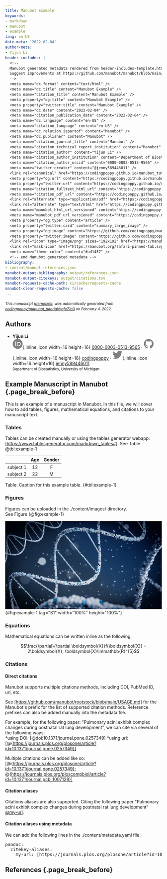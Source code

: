```yaml
---
title: Manubot Example
keywords:
- markdown
- manubot
- example
lang: en-US
date-meta: '2022-02-04'
author-meta:
- Yijun Li
header-includes: |-
  <!--
  Manubot generated metadata rendered from header-includes-template.html.
  Suggest improvements at https://github.com/manubot/manubot/blob/main/manubot/process/header-includes-template.html
  -->
  <meta name="dc.format" content="text/html" />
  <meta name="dc.title" content="Manubot Example" />
  <meta name="citation_title" content="Manubot Example" />
  <meta property="og:title" content="Manubot Example" />
  <meta property="twitter:title" content="Manubot Example" />
  <meta name="dc.date" content="2022-02-04" />
  <meta name="citation_publication_date" content="2022-02-04" />
  <meta name="dc.language" content="en-US" />
  <meta name="citation_language" content="en-US" />
  <meta name="dc.relation.ispartof" content="Manubot" />
  <meta name="dc.publisher" content="Manubot" />
  <meta name="citation_journal_title" content="Manubot" />
  <meta name="citation_technical_report_institution" content="Manubot" />
  <meta name="citation_author" content="Yijun Li" />
  <meta name="citation_author_institution" content="Department of Biostatistics, University of Michigan" />
  <meta name="citation_author_orcid" content="0000-0003-0513-9565" />
  <meta name="twitter:creator" content="@jenny589446011" />
  <link rel="canonical" href="https://codingpoppy.github.io/manubot_tutorial/" />
  <meta property="og:url" content="https://codingpoppy.github.io/manubot_tutorial/" />
  <meta property="twitter:url" content="https://codingpoppy.github.io/manubot_tutorial/" />
  <meta name="citation_fulltext_html_url" content="https://codingpoppy.github.io/manubot_tutorial/" />
  <meta name="citation_pdf_url" content="https://codingpoppy.github.io/manubot_tutorial/manuscript.pdf" />
  <link rel="alternate" type="application/pdf" href="https://codingpoppy.github.io/manubot_tutorial/manuscript.pdf" />
  <link rel="alternate" type="text/html" href="https://codingpoppy.github.io/manubot_tutorial/v/afe71b3828aa6e5b0fed5267ccad0f04858620c2/" />
  <meta name="manubot_html_url_versioned" content="https://codingpoppy.github.io/manubot_tutorial/v/afe71b3828aa6e5b0fed5267ccad0f04858620c2/" />
  <meta name="manubot_pdf_url_versioned" content="https://codingpoppy.github.io/manubot_tutorial/v/afe71b3828aa6e5b0fed5267ccad0f04858620c2/manuscript.pdf" />
  <meta property="og:type" content="article" />
  <meta property="twitter:card" content="summary_large_image" />
  <meta property="og:image" content="https://github.com/codingpoppy/manubot_tutorial/raw/afe71b3828aa6e5b0fed5267ccad0f04858620c2/thumbnail.png" />
  <meta property="twitter:image" content="https://github.com/codingpoppy/manubot_tutorial/raw/afe71b3828aa6e5b0fed5267ccad0f04858620c2/thumbnail.png" />
  <link rel="icon" type="image/png" sizes="192x192" href="https://manubot.org/favicon-192x192.png" />
  <link rel="mask-icon" href="https://manubot.org/safari-pinned-tab.svg" color="#ad1457" />
  <meta name="theme-color" content="#ad1457" />
  <!-- end Manubot generated metadata -->
bibliography:
- content/manual-references.json
manubot-output-bibliography: output/references.json
manubot-output-citekeys: output/citations.tsv
manubot-requests-cache-path: ci/cache/requests-cache
manubot-clear-requests-cache: false
...
```







<small><em>
This manuscript
([permalink](https://codingpoppy.github.io/manubot_tutorial/v/afe71b3828aa6e5b0fed5267ccad0f04858620c2/))
was automatically generated
from [codingpoppy/manubot_tutorial@afe71b3](https://github.com/codingpoppy/manubot_tutorial/tree/afe71b3828aa6e5b0fed5267ccad0f04858620c2)
on February 4, 2022.
</em></small>

## Authors



+ **Yijun Li**<br>
    ![ORCID icon](images/orcid.svg){.inline_icon width=16 height=16}
    [0000-0003-0513-9565](https://orcid.org/0000-0003-0513-9565)
    · ![GitHub icon](images/github.svg){.inline_icon width=16 height=16}
    [codingpoppy](https://github.com/codingpoppy)
    · ![Twitter icon](images/twitter.svg){.inline_icon width=16 height=16}
    [jenny589446011](https://twitter.com/jenny589446011)<br>
  <small>
     Department of Biostatistics, University of Michigan
  </small>



## Example Manuscript in Manubot {.page_break_before}
This is an example of a manuscript in Manubot. In this file, we will cover how to add tables, figures, mathematical equations, and citations to your manuscript text.

### Tables
Tables can be created manually or using the tables generator webapp: [https://www.tablesgenerator.com/markdown_tables#].
See Table @tbl:example-1

|           | Age | Gender |
|:---------:|:---:|:------:|
| subject 1 |  12 |    F   |
| subject 2 |  22 |    M   |

Table: Caption for this example table. {#tbl:example-1}

### Figures
Figures can be uploaded in the ./content/images/ directory. \
See Figure {@fig:example-1}

![chromosome](images/manubot_fig.jpeg){#fig:example-1 tag="S1" width="100%" height="100%"}

### Equations
Mathematical equations can be written inline as the following:

$$\frac{\partial}{\partial \boldsymbol{X}}f(\boldsymbol{X}) = 2\boldsymbol{X};      \boldsymbol{X}\in\mathbb{R}^{5}$$

### Citations
#### Direct citations
Manubot supports multiple citations methods, including DOI, PubMed ID, url, etc.

See [https://github.com/manubot/rootstock/blob/main/USAGE.md] for the Manubot's prefix for the list of supported citation methods. Reference prefixes can also be added manually into the metadata file.

For example, for the following paper: "Pulmonary acini exhibit complex changes during postnatal rat lung development", we can cite via several of the following ways:\
*using DOI: [@doi:10.1371/journal.pone.0257349]
*using url: [@{https://journals.plos.org/plosone/article?id=10.1371/journal.pone.0257349}]

Multiple citations can be added like so: [@{https://journals.plos.org/plosone/article?id=10.1371/journal.pone.0257349}; @{https://journals.plos.org/ploscompbiol/article?id=10.1371/journal.pcbi.1007128}]

#### Citation aliases
Citations aliases are also supoprted. Citing the following paper "Pulmonary acini exhibit complex changes during postnatal rat lung development" [@my-url].

[@my-url]: https://journals.plos.org/plosone/article?id=10.1371/journal.pone.0257349

#### Citation aliases using metadata
We can add the following lines in the ./content/metadata.yaml file:

<pre>
pandoc:
  citekey-aliases:
    my-url: [https://journals.plos.org/plosone/article?id=10.1371/journal.pone.0257349]
</pre>


## References {.page_break_before}

<!-- Explicitly insert bibliography here -->
<div id="refs"></div>
